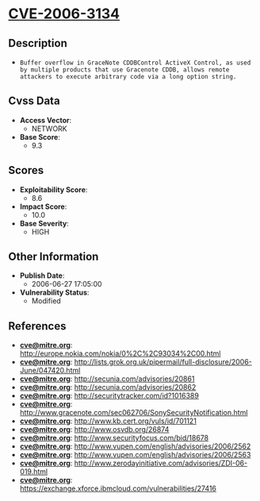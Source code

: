 
# [CVE-2006-3134](https://cve.mitre.org/cgi-bin/cvename.cgi?name=CVE-2006-3134)

## Description

- `Buffer overflow in GraceNote CDDBControl ActiveX Control, as used by multiple products that use Gracenote CDDB, allows remote attackers to execute arbitrary code via a long option string.`

## Cvss Data

- **Access Vector**:
  - NETWORK
- **Base Score**:
  - 9.3

## Scores

- **Exploitability Score**:
  - 8.6
- **Impact Score**:
  - 10.0
- **Base Severity**:
  - HIGH

## Other Information

- **Publish Date**:
  - 2006-06-27 17:05:00
- **Vulnerability Status**:
  - Modified

## References

- **cve@mitre.org**: http://europe.nokia.com/nokia/0%2C%2C93034%2C00.html
- **cve@mitre.org**: http://lists.grok.org.uk/pipermail/full-disclosure/2006-June/047420.html
- **cve@mitre.org**: http://secunia.com/advisories/20861
- **cve@mitre.org**: http://secunia.com/advisories/20862
- **cve@mitre.org**: http://securitytracker.com/id?1016389
- **cve@mitre.org**: http://www.gracenote.com/sec062706/SonySecurityNotification.html
- **cve@mitre.org**: http://www.kb.cert.org/vuls/id/701121
- **cve@mitre.org**: http://www.osvdb.org/26874
- **cve@mitre.org**: http://www.securityfocus.com/bid/18678
- **cve@mitre.org**: http://www.vupen.com/english/advisories/2006/2562
- **cve@mitre.org**: http://www.vupen.com/english/advisories/2006/2563
- **cve@mitre.org**: http://www.zerodayinitiative.com/advisories/ZDI-06-019.html
- **cve@mitre.org**: https://exchange.xforce.ibmcloud.com/vulnerabilities/27416
